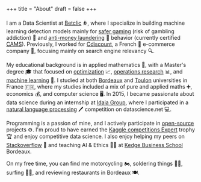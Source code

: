 +++
title = "About"
draft = false
+++

I am a Data Scientist at [Betclic](https://www.betclic.fr/) ⛹️, where I specialize in building machine learning detection models mainly for [safer gaming](https://www.joueurs-info-service.fr/) (risk of gambling addiction) 🎰 and [anti-money laundering](https://www.acams.org/en) 💸 behavior (currently certified [CAMS](https://www.acams.org/en)). Previously, I worked for [Cdiscount](https://www.cdiscount.com/), a French 🐓 e-commerce company 🛒, focusing mainly on search engine relevancy 🔍.

My educational background is in applied mathematics 🧮, with a Master's degree 🎓 that focused on [optimization](https://en.wikipedia.org/wiki/Mathematical_optimization) 📈, [operations research](https://en.wikipedia.org/wiki/Operations_research) 📊, and [machine learning](https://en.wikipedia.org/wiki/Machine_learning) 🤖. I studied at both [Bordeaux](https://www.u-bordeaux.fr/) and [Toulon](https://www.univ-tln.fr/) universities in France 🇫🇷, where my studies included a mix of pure and applied maths ➕, economics 💰, and computer science 🖥️. In 2015, I became passionate about data science during an internship at [Idaia Group](https://www.idaia.group/en/), where I participated in a [natural language processing](https://en.wikipedia.org/wiki/Natural_language_processing) 🖊️ competition on datascience.net 💻.

Programming is a passion of mine, and I actively participate in [open-source](https://github.com/tlentali) projects ⚙️. I'm proud to have earned the [Kaggle competitions Expert](https://www.kaggle.com/tlentali) trophy 🏆 and enjoy competitive data science. I also enjoy helping my peers on [Stackoverflow](https://stackoverflow.com/users/8479387/tlentali) 🤝 and teaching AI & Ethics 🧑‍🏫 at [Kedge Business School](https://kedge.edu/) Bordeaux.

On my free time, you can find me motorcycling 🏍️, soldering things 👨‍🏭, surfing 🏄‍♂️, and reviewing restaurants in Bordeaux 🍽️.
